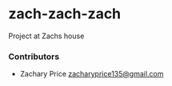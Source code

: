 # zach-zach-zach
Project at Zachs house


### Contributors 
* Zachary Price <zacharyprice135@gmail.com>